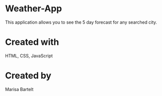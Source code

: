 # Weather-App
This application allows you to see the 5 day forecast for any searched city. 

# Created with
HTML, CSS, JavaScript

# Created by
Marisa Bartelt

